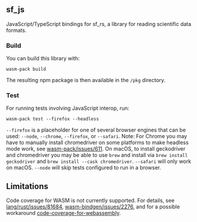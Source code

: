 ## sf_js

JavaScript/TypeScript bindings for sf_rs, a library for reading scientific data formats.

### Build

You can build this library with:

```
wasm-pack build
```

The resulting npm package is then available in the `/pkg` directory.

### Test

For running tests involving JavaScript interop, run:

```
wasm-pack test --firefox --headless
```

`--firefox` is a placeholder for one of several browser engines that can be used: `--node`, `--chrome`, `--firefox`, or `--safari`. Note: For Chrome you may have to manually install chromedriver on some platforms to make headless mode work, see [wasm-pack/issues/611](https://github.com/rustwasm/wasm-pack/issues/611). On macOS, to install geckodriver and chromedriver you may be able to use `brew` and install via `brew install geckodriver` and `brew install --cask chromedriver`. `--safari` will only work on macOS. `--node` will skip tests configured to run in a browser.

## Limitations

Code coverage for WASM is not currently supported. For details, see [lang/rust/issues/81684](https://github.com/rust-lang/rust/issues/81684), [wasm-bindgen/issues/2276](https://github.com/rustwasm/wasm-bindgen/issues/2276), and for a possible workaround [code-coverage-for-webassembly](https://github.com/hknio/code-coverage-for-webassembly).
